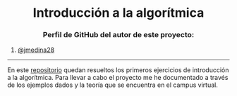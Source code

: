 <h1 align="center">Introducción a la algorítmica</h1>

<h3 align="center">Perfil de GitHub del autor de este proyecto:</h3>

1. [@jmedina28](https://github.com/jmedina28)

---
En este [repositorio](https://github.com/jmedina28/PrimeraParteAlgoritmos) quedan resueltos los primeros ejercicios de introducción a la algorítmica. Para llevar a cabo el proyecto me he documentado a través de los ejemplos dados y la teoría que se encuentra en el campus virtual.
